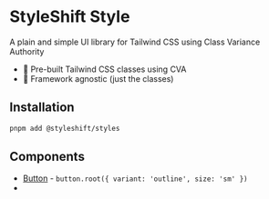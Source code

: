 # StyleShift Style

A plain and simple UI library for Tailwind CSS using Class Variance Authority

- 🎨 Pre-built Tailwind CSS classes using CVA
- 🎯 Framework agnostic (just the classes)

## Installation

```bash
pnpm add @styleshift/styles
```

## Components

- [Button](src/components/button.js) - `button.root({ variant: 'outline', size: 'sm' })`
-
